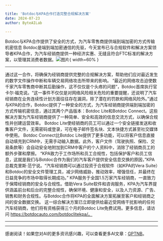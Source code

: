 ```yaml
---

title: 'Botdoc与KPA合作打造完整合规解决方案'
date: 2024-07-23
author: ByteAILab

---
```


Botdoc与KPA合作提供了安全的方式，为汽车零售商提供端到端加密的方式传输机密信息
Botdoc是端到端加密通信的先驱，今天宣布已与合规软件和解决方案领导者KPA合作，为汽车经销商提供一种经济实惠、无缝且符合FTC标准的解决方案，以管理其消费者数据。![图片](https://ai-techpark.com/wp-content/uploads/2024/07/Botdoc-and-K-960x540.jpg){ width=60% }

---
通过这一合作，将确保为经销商提供完整的合规解决方案，帮助他们应对最近发生的数字文件操作中断和车辆交易网络攻击所带来的影响。
“最近的网络攻击迫使数千家汽车零售商中断其后勤操作，这不仅仅是个头疼的问题”，Botdoc首席执行官卡尔·福克说。“这一事件不仅仅是对网络风险相关危险的重要提醒，还说明了汽车经销商在业务连续性计划方面往往存在漏洞，除了潜在的罚款和网络风险外。”通过与KPA的合作，Botdoc提供了一种安全的方式，为汽车经销商提供端到端加密的方式传输机密信息，通过其两个产品版本：Botdoc Lite和Botdoc Connect。这些解决方案为汽车经销商提供了一种简单、安全和高效的信息交流方式，以确保合规性并创建运营效率。
Botdoc Lite使经销商的员工可以通过一个安全链接发送和收集客户文件，无需密码或登录，可在电子邮件签名块、文本快捷方式甚至社交媒体中使用。
Botdoc Connect比Botdoc Lite提供了更多功能，可以将客户信息直接自动填充到CRM中，无需手动输入数据。此外，客户文件（驾驶执照、保险、交易条款等）会自动安全地附加到CRM中客户的个人资料中，消除了经销商员工的额外步骤和摩擦。
“KPA致力于工作场所和员工合规性，包括保护客户和员工信息，这就是我们与Botdoc合作为我们的汽车客户提供安全信息交换的原因，”KPA总裁克里斯·范宁说。“汽车经销商可以通过投资于合规软件（如KPA的Vera Suite）和Botdoc的安全文件管理工具，减少网络威胁，推动效率，增强信任，并最终在日益竞争的市场中取得长期成功。”
KPA服务于全国1.5万家汽车经销商，一直致力于保障经销商的安全与合规性。借助Vera Suite软件和咨询服务，KPA为汽车界提供涵盖前台和后台的完整合规性，确保环境、健康和安全，以及人力资源、广告、销售和财务合规性。与Botdoc合作将KPA的全面解决方案拓展至客户和经销商之间的安全数据交换。
这一综合解决方案已立即提供给最近受网络干扰影响的任何汽车经销商，他们将有资格获得三个月的Botdoc Lite免费试用。更多信息，请访问 https://botdocauto.com/botdoclitekpa/。

---
---
感谢阅读！如果您对AI的更多资讯感兴趣，可以查看更多AI文章：[GPTNB](https://gptnb.com)。
